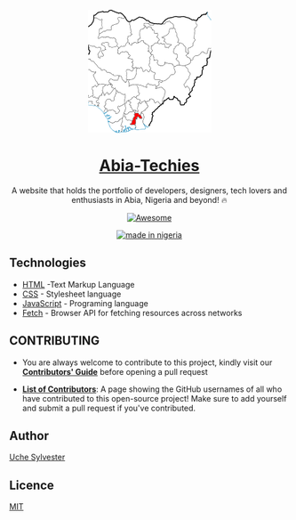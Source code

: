 <div align="center">

![AbiaTechies](/src/assets/images/favicon.png)

# [Abia-Techies](https://abia-community.github.io/Abia-Techies/index.html)

A website that holds the portfolio of developers, designers, tech lovers and enthusiasts in Abia, Nigeria and beyond! :fire:

[![Awesome](https://cdn.rawgit.com/sindresorhus/awesome/d7305f38d29fed78fa85652e3a63e154dd8e8829/media/badge.svg)](https://github.com/sindresorhus/awesome)

[![made in nigeria](https://img.shields.io/badge/made%20in-nigeria-008751.svg?style=for-the-badge)](https://github.com/acekyd/made-in-nigeria)

</div>

## Technologies

- [HTML](https://html.com/) -Text Markup Language
- [CSS](https://developer.mozilla.org/en-US/docs/Web/CSS) - Stylesheet language
- [JavaScript](https://developer.mozilla.org/en-US/docs/Web/JavaScript) - Programing language
- [Fetch](https://developer.mozilla.org/en-US/docs/Web/API/Fetch_API) - Browser API for fetching resources across networks

## CONTRIBUTING

- You are always welcome to contribute to this project, kindly visit our [**Contributors' Guide**](CONTRIBUTING.md) before opening a pull request

- [**List of Contributors**](CONTRIBUTORS.md): A page showing the GitHub usernames of all who have contributed to this open-source project! Make sure to add yourself and submit a pull request if you've contributed.

## Author

[Uche Sylvester](https://github.com/UcheSylvester)

## Licence

[MIT](https://opensource.org/licenses/MIT)
